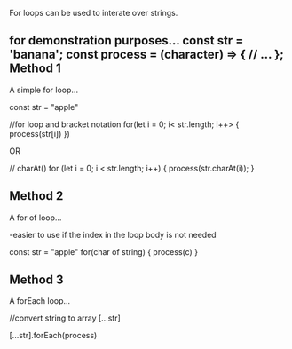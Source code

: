 For loops can be used to interate over strings.


for demonstration purposes...
const str = 'banana';
const process = (character) => {
  // ...
};
Method 1
---------
A simple for loop...

const str = "apple"

//for loop and bracket notation
for(let i = 0; i< str.length; i++> {
  process(str[i])
})

OR

// charAt()
for (let i = 0; i < str.length; i++) {
  process(str.charAt(i));
}

Method 2
---------------
A for of loop...


-easier to use if the index in the loop body is not needed

const str = "apple"
for(char of string) {
  process(c)
}

Method 3
----------
A forEach loop...

//convert string to array 
[...str]

[...str].forEach(process)